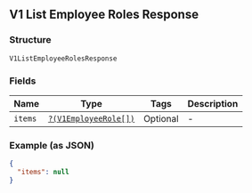 ## V1 List Employee Roles Response

### Structure

`V1ListEmployeeRolesResponse`

### Fields

| Name | Type | Tags | Description |
|  --- | --- | --- | --- |
| `items` | [`?(V1EmployeeRole[])`](/doc/models/v1-employee-role.md) | Optional | -  |

### Example (as JSON)

```json
{
  "items": null
}
```

